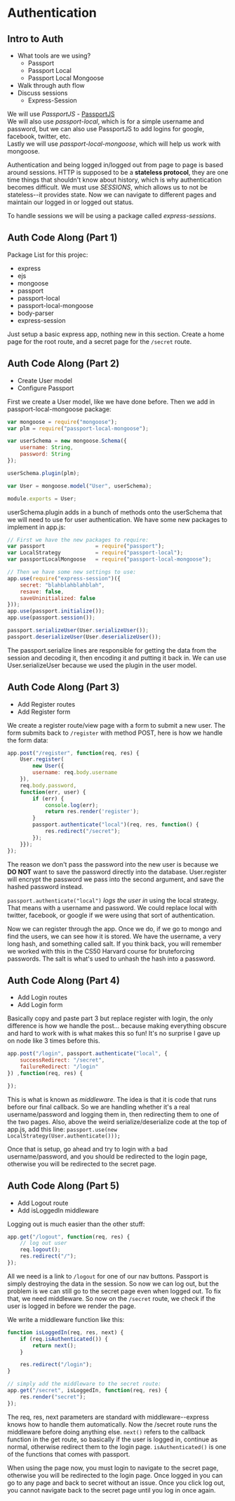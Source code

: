 # Authentication

## Intro to Auth

* What tools are we using?
	* Passport
	* Passport Local
	* Passport Local Mongoose
* Walk through auth flow
* Discuss sessions
	* Express-Session

We will use *PassportJS* - [PassportJS](http://www.passportjs.org)  
We will also use *passport-local*, which is for a simple username and password, but we can also use PassportJS to add logins for google, facebook, twitter, etc.  
Lastly we will use *passport-local-mongoose*, which will help us work with mongoose.  

Authentication and being logged in/logged out from page to page is based around sessions. HTTP is supposed to be a **stateless protocol**, they are one time things that shouldn't know about history, which is why authentication becomes difficult. We must use *SESSIONS*, which allows us to not be stateless--it provides state. Now we can navigate to different pages and maintain our logged in or logged out status.  

To handle sessions we will be using a package called *express-sessions*.

## Auth Code Along (Part 1)  

Package List for this projec:

* express
* ejs
* mongoose
* passport
* passport-local
* passport-local-mongoose
* body-parser
* express-session

Just setup a basic express app, nothing new in this section. Create a home page for the root route, and a secret page for the `/secret` route.

## Auth Code Along (Part 2)

* Create User model
* Configure Passport

First we create a User model, like we have done before. Then we add in passport-local-mongoose package:

```javascript
var mongoose = require("mongoose");
var plm = require("passport-local-mongoose");

var userSchema = new mongoose.Schema({
	username: String,
	password: String
});

userSchema.plugin(plm);

var User = mongoose.model("User", userSchema);

module.exports = User;
```

userSchema.plugin adds in a bunch of methods onto the userSchema that we will need to use for user authentication. We have some new packages to implement in app.js:  

```javascript
// First we have the new packages to require:
var passport 				= require("passport");
var LocalStrategy			= require("passport-local");
var passportLocalMongoose	= require("passport-local-mongoose");

// Then we have some new settings to use:
app.use(require("express-session")({
	secret: "blahblahblahblah",
	resave: false,
	saveUninitialized: false
}));
app.use(passport.initialize());
app.use(passport.session());

passport.serializeUser(User.serializeUser());
passport.deserializeUser(User.deserializeUser());
```

The passport.serialize lines are responsible for getting the data from the session and decoding it, then encoding it and putting it back in. We can use User.serializeUser because we used the plugin in the user model.

## Auth Code Along (Part 3)

* Add Register routes
* Add Register form

We create a register route/view page with a form to submit a new user. The form submits back to `/register` with method POST, here is how we handle the form data:

```javascript
app.post("/register", function(req, res) {
	User.register(
		new User({
		username: req.body.username
	}), 
	req.body.password,
	function(err, user) {
		if (err) {
			console.log(err);
			return res.render('register');
		}
		passport.authenticate("local")(req, res, function() {
			res.redirect("/secret");
		});
	}});
});
```

The reason we don't pass the password into the new user is because we **DO NOT** want to save the password directly into the database. User.register will encrypt the password we pass into the second argument, and save the hashed password instead.  

`passport.authenticate("local")` *logs the user in* using the local strategy. That means with a username and password. We could replace local with twitter, facebook, or google if we were using that sort of authentication.  

Now we can register through the app. Once we do, if we go to mongo and find the users, we can see how it is stored. We have the username, a very long hash, and something called salt. If you think back, you will remember we worked with this in the CS50 Harvard course for bruteforcing passwords. The salt is what's used to unhash the hash into a password.

## Auth Code Along (Part 4)

* Add Login routes
* Add Login form

Basically copy and paste part 3 but replace register with login, the only difference is how we handle the post... because making everything obscure and hard to work with is what makes this so fun! It's no surprise I gave up on node like 3 times before this.

```javascript
app.post("/login", passport.authenticate("local", {
	successRedirect: "/secret",
	failureRedirect: "/login"
}) ,function(req, res) {

});
```

This is what is known as *middleware*. The idea is that it is code that runs before our final callback. So we are handling whether it's a real username/password and logging them in, then redirecting them to one of the two pages. Also, above the weird serialize/deserialize code at the top of app.js, add this line: `passport.use(new LocalStrategy(User.authenticate()));`  

Once that is setup, go ahead and try to login with a bad username/password, and you should be redirected to the login page, otherwise you will be redirected to the secret page.  

## Auth Code Along (Part 5)

* Add Logout route
* Add isLoggedIn middleware

Logging out is much easier than the other stuff:

```javascript
app.get("/logout", function(req, res) {
	// log out user
	req.logout();
	res.redirect("/");
});
```

All we need is a link to `/logout` for one of our nav buttons. Passport is simply destroying the data in the session. So now we can log out, but the problem is we can still go to the secret page even when logged out. To fix that, we need middleware. So now on the `/secret` route, we check if the user is logged in before we render the page.  

We write a middleware function like this:

```javascript
function isLoggedIn(req, res, next) {
	if (req.isAuthenticated()) {
		return next();
	}

	res.redirect("/login");
}

// simply add the middleware to the secret route:
app.get("/secret", isLoggedIn, function(req, res) {
	res.render("secret");
});
```

The req, res, next parameters are standard with middleware--express knows how to handle them automatically. Now the /secret route runs the middleware before doing anything else. `next()` refers to the callback function in the get route, so basically if the user is logged in, continue as normal, otherwise redirect them to the login page. `isAuthenticated()` is one of the functions that comes with passport.  

When using the page now, you must login to navigate to the secret page, otherwise you will be redirected to the login page. Once logged in you can go to any page and back to secret without an issue. Once you click log out, you cannot navigate back to the secret page until you log in once again.